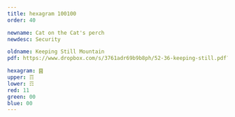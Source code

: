 ```yaml
---
title: hexagram 100100
order: 40

newname: Cat on the Cat's perch
newdesc: Security

oldname: Keeping Still Mountain
pdf: https://www.dropbox.com/s/3761adr69b9b8ph/52-36-keeping-still.pdf?dl=0

hexagram: ䷳
upper: ☶
lower: ☶
red: 11
green: 00
blue: 00
---
```

